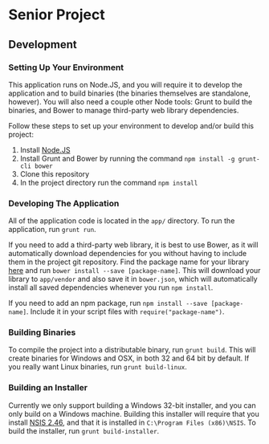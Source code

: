 # Senior Project

## Development

### Setting Up Your Environment

This application runs on Node.JS, and you will require it to develop the application and to build binaries (the binaries themselves are standalone, however). You will also need a couple other Node tools: Grunt to build the binaries, and Bower to manage third-party web library dependencies.

Follow these steps to set up your environment to develop and/or build this project:

1. Install [Node.JS](http://nodejs.org/download/)
2. Install Grunt and Bower by running the command `npm install -g grunt-cli bower`
3. Clone this repository
4. In the project directory run the command `npm install`

### Developing The Application

All of the application code is located in the `app/` directory. To run the application, run `grunt run`.

If you need to add a third-party web library, it is best to use Bower, as it will automatically download dependencies for you without having to include them in the project git repository. Find the package name for your library [here](http://bower.io/search/) and run `bower install --save [package-name]`. This will download your library to `app/vendor` and also save it in `bower.json`, which will automatically install all saved dependencies whenever you run `npm install`.

If you need to add an npm package, run `npm install --save [package-name]`. Include it in your script files with `require("package-name")`.

### Building Binaries

To compile the project into a distributable binary, run `grunt build`. This will create binaries for Windows and OSX, in both 32 and 64 bit by default. If you really want Linux binaries, run `grunt build-linux`.

### Building an Installer

Currently we only support building a Windows 32-bit installer, and you can only build on a Windows machine. Building this installer will require that you install [NSIS 2.46](http://nsis.sourceforge.net/Download), and that it is installed in `C:\Program Files (x86)\NSIS`. To build the installer, run `grunt build-installer`.